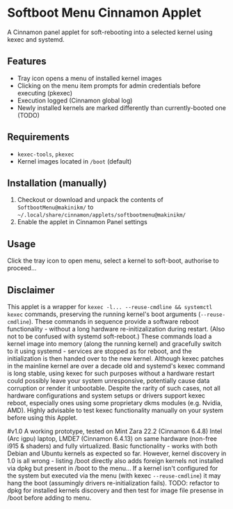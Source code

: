 # Softboot Menu Cinnamon Applet

A Cinnamon panel applet for soft-rebooting into a selected kernel using kexec and systemd.

## Features
- Tray icon opens a menu of installed kernel images
- Clicking on the menu item prompts for admin credentials before executing (pkexec)
- Execution logged (Cinnamon global log)
- Newly installed kernels are marked differently than currently-booted one (TODO)

## Requirements
- `kexec-tools`, `pkexec`
- Kernel images located in `/boot` (default)

## Installation (manually)
1. Checkout or download and unpack the contents of `SoftbootMenu@makinikm/` to `~/.local/share/cinnamon/applets/softbootmenu@makinikm/`
2. Enable the applet in Cinnamon Panel settings

## Usage
Click the tray icon to open menu, select a kernel to soft-boot, authorise to proceed...

## Disclaimer
This applet is a wrapper for `kexec -l... --reuse-cmdline && systemctl kexec` commands, preserving the running kernel's boot arguments (`--reuse-cmdline`). These commands in sequence provide a software reboot functionality - without a long hardware re-initizalization during restart. (Also not to be confused with systemd soft-reboot.) These commands load a kernel image into memory (along the running kernel) and gracefully switch to it using systemd - services are stopped as for reboot, and the initialization is then handed over to the new kernel. Although kexec patches in the mainline kernel are over a decade old and systemd's kexec command is long stable, using kexec for such purposes without a hardware restart could possibly leave your system unresponsive, potentially cause data corruption or render it unbootable. Despite the rarity of such cases, not all hardware configurations and system setups or drivers support kexec reboot, especially ones using some proprietary dkms modules (e.g. Nvidia, AMD). Highly advisable to test kexec functionality manually on your system before using this Applet.

#v1.0 
A working prototype, tested on Mint Zara 22.2 (Cinnamon 6.4.8) Intel (Arc igpu) laptop, LMDE7 (Cinnamon 6.4.13) on same hardware (non-free i915 & shaders) and fully virtualized. Basic functionality - works with both Debian and Ubuntu kernels as expected so far. However, kernel discovery in 1.0 is all wrong - listing /boot directly also adds foreign kernels not installed via dpkg but present in /boot to the menu... If a kernel isn't configured for the system but executed via the menu (with kexec `--reuse-cmdline`) it may hang the boot (assumingly drivers re-initialization fails). TODO: refactor to dpkg for installed kernels discovery and then test for image file presense in /boot before adding to menu.
